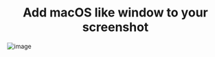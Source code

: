 <h1 align="center">Add macOS like window to your screenshot</h1>

![image](https://github.com/user-attachments/assets/836cac47-806d-4378-9f59-ce0929da6649)
